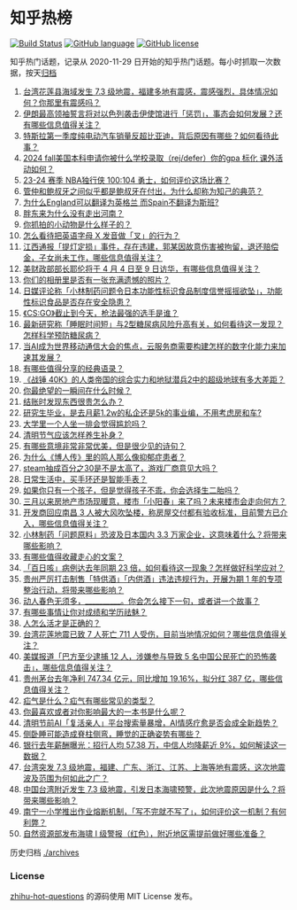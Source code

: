 # 知乎热榜
[![Build Status](https://github.com/ToWeLong/zhihu-hot-questions/workflows/CI/badge.svg)](https://github.com/ToWeLong/zhihu-hot-questions/actions)
[![GitHub language](https://img.shields.io/badge/language-golang-orange.svg)](https://golang.org/)
[![GitHub license](https://img.shields.io/github/license/ToWeLong/zhihu-hot-questions)](https://github.com/ToWeLong/zhihu-hot-questions/blob/main/LICENSE)

知乎热门话题，记录从 2020-11-29 日开始的知乎热门话题。每小时抓取一次数据，按天[归档](./archives)

<!-- BEGIN -->

1. [台湾花莲县海域发生 7.3 级地震，福建多地有震感，震感强烈，具体情况如何？你那里有震感吗？](https://www.zhihu.com/question/651435790)
1. [伊朗最高领袖誓言将对以色列袭击伊使馆进行「惩罚」，事态会如何发展？还有哪些信息值得关注？](https://www.zhihu.com/question/651434260)
1. [特斯拉第一季度纯电动汽车销量反超比亚迪，背后原因有哪些？如何看待此事？](https://www.zhihu.com/question/651450548)
1. [2024 fall美国本科申请你被什么学校录取（rej/defer）你的gpa 标化 课外活动如何？](https://www.zhihu.com/question/305352934)
1. [23-24 赛季 NBA独行侠 100:104 勇士，如何评价这场比赛？](https://www.zhihu.com/question/651441771)
1. [管仲和鲍叔牙之间似乎都是鲍叔牙在付出，为什么却称为知己的典范？](https://www.zhihu.com/question/394603483)
1. [为什么England可以翻译为英格兰 而Spain不翻译为斯班?](https://www.zhihu.com/question/573876392)
1. [胖东来为什么没有走出河南？](https://www.zhihu.com/question/650600453)
1. [你抓拍的小动物是什么样子的？](https://www.zhihu.com/question/641219065)
1. [怎么看待把英语字母 X 发音做「叉」的行为？](https://www.zhihu.com/question/25370675)
1. [江西通报「提灯定损」事件，存在违建，郭某因故意伤害被拘留，退还赔偿金，子女尚未工作，哪些信息值得关注？](https://www.zhihu.com/question/651459720)
1. [美财政部部长耶伦将于 4 月 4 日至 9 日访华，有哪些信息值得关注？](https://www.zhihu.com/question/651435755)
1. [你们的相册里是否有一张充满遗憾的照片？](https://www.zhihu.com/question/613667078)
1. [日媒评论称「小林制药问题令日本功能性标识食品制度信誉摇摇欲坠」，功能性标识食品是否存在安全隐患？](https://www.zhihu.com/question/651286912)
1. [《CS:GO》截止到今天，枪法最强的选手是谁？](https://www.zhihu.com/question/603202559)
1. [最新研究称「睡眠时间短」与2型糖尿病风险升高有关，如何看待这一发现？怎样科学预防糖尿病？](https://www.zhihu.com/question/650679630)
1. [当AI成为世界移动通信大会的焦点，云服务商需要构建怎样的数字化能力来加速其发展？](https://www.zhihu.com/question/651187917)
1. [有哪些值得分享的经典语录？](https://www.zhihu.com/question/651422067)
1. [《战锤 40K》的人类帝国的综合实力和地狱潜兵2中的超级地球有多大差距？](https://www.zhihu.com/question/650252379)
1. [你最绝望的一瞬间在什么时候？](https://www.zhihu.com/question/649674667)
1. [结账时发现东西很贵怎么办？](https://www.zhihu.com/question/287356623)
1. [研究生毕业，是去月薪1.2w的私企还是5k的事业编，不用考虑房和车?](https://www.zhihu.com/question/651092762)
1. [大学里一个人坐一排会觉得尴尬吗？](https://www.zhihu.com/question/647825634)
1. [清明节气应该怎样养生补身？](https://www.zhihu.com/question/651449253)
1. [有哪些意境非常非常优美，但是很少见的诗句？](https://www.zhihu.com/question/651277383)
1. [为什么《博人传》里的鸣人那么像抑郁症患者？](https://www.zhihu.com/question/412234929)
1. [steam抽成百分之30是不是太高了，游戏厂商意见大吗？](https://www.zhihu.com/question/522861457)
1. [日常生活中，买手环还是智能手表？](https://www.zhihu.com/question/649154577)
1. [如果你只有一个孩子，但是觉得孩子不乖，你会选择生二胎吗？](https://www.zhihu.com/question/650782609)
1. [三月以来房地产市场现暖意，楼市「小阳春」来了吗？未来楼市会走向何方？](https://www.zhihu.com/question/651340265)
1. [开发商回应南昌 3 人被大风吹坠楼，称房屋交付都有验收标准，目前警方已介入，哪些信息值得关注？](https://www.zhihu.com/question/651310280)
1. [小林制药「问题原料」恐波及日本国内 3.3 万家企业，这意味着什么？将带来哪些影响？](https://www.zhihu.com/question/651290735)
1. [有哪些值得收藏走心的文案？](https://www.zhihu.com/question/651116386)
1. [「百日咳」病例达去年同期 23 倍，如何看待这一现象？怎样做好科学应对？](https://www.zhihu.com/question/651340946)
1. [贵州严厉打击制售「特供酒」「内供酒」违法违规行为，开展为期 1 年的专项整治行动，将带来哪些影响？](https://www.zhihu.com/question/651330991)
1. [动人春色无须多，__________。你会怎么接下一句，或者讲一个故事？](https://www.zhihu.com/question/651219466)
1. [有哪些事情让你对成绩和学历祛魅？](https://www.zhihu.com/question/651277266)
1. [人怎么活才是正确的？](https://www.zhihu.com/question/636860746)
1. [台湾花莲地震已致 7 人死亡 711 人受伤，目前当地情况如何？哪些信息值得关注？](https://www.zhihu.com/question/651479772)
1. [美媒报道「巴方至少逮捕 12 人，涉嫌参与导致 5 名中国公民死亡的恐怖袭击」，哪些信息值得关注？](https://www.zhihu.com/question/651405414)
1. [贵州茅台去年净利 747.34 亿元，同比增加 19.16%，拟分红 387 亿，哪些信息值得关注？](https://www.zhihu.com/question/651453496)
1. [疝气是什么？疝气有哪些常见的类型？](https://www.zhihu.com/question/651293277)
1. [你最喜欢或者对你影响最大的一本书是什么呢？](https://www.zhihu.com/question/650469640)
1. [清明节前AI「复活亲人」平台搜索量暴增，AI情感疗愈是否会成全新趋势？](https://www.zhihu.com/question/651457769)
1. [侧卧睡可能造成脊柱侧弯，睡觉的正确姿势有哪些？](https://www.zhihu.com/question/651293222)
1. [银行去年薪酬曝光：招行人均 57.38 万，中信人均降薪近 9%，如何解读这一数据？](https://www.zhihu.com/question/651350842)
1. [台湾突发 7.3 级地震，福建、广东、浙江、江苏、上海等地有震感，这次地震波及范围为何如此之广？](https://www.zhihu.com/question/651439951)
1. [中国台湾附近发生 7.3 级地震，引发日本海啸预警，此次地震原因是什么？将带来哪些影响？](https://www.zhihu.com/question/651436097)
1. [南宁一小学推出作业熔断机制，「写不完就不写了」，如何评价这一机制？有何利弊？](https://www.zhihu.com/question/651394520)
1. [自然资源部发布海啸 Ⅰ 级警报（红色），附近地区需提前做好哪些准备？](https://www.zhihu.com/question/651437029)

<!-- END -->

历史归档 [./archives](./archives)


### License
[zhihu-hot-questions](https://github.com/towelong/zhihu-hot-questions) 的源码使用 MIT License 发布。